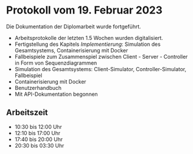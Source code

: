 # Protokoll vom 19. Februar 2023 

Die Dokumentation der Diplomarbeit wurde fortgeführt. 
- Arbeitsprotokolle der letzten 1.5 Wochen wurden digitalisiert.
- Fertigstellung des Kapitels *Implementierung*: Simulation des Gesamtsystems, Containerisierung mit Docker
- Fallbeispiele zum Zusammenspiel zwischen Client - Server - Controller in Form von Sequenzdiagrammen
- Simulation des Gesamtsystems: Client-Simulator, Controller-Simulator, Fallbeispiel
- Containerisierung mit Docker
- Benutzerhandbuch
- Mit API-Dokumentation begonnen

## Arbeitszeit
<!-- { "progress": true, "date": ["23/02/19","23/02/20"] } -->
- 10:30 bis 12:00 Uhr
- 12:10 bis 17:00 Uhr
- 17:40 bis 20:00 Uhr
- 20:30 bis 03:30 Uhr
<!-- { "progress": false } -->
